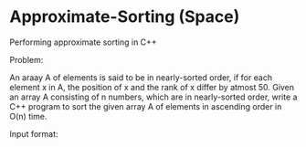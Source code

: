 # Approximate-Sorting (Space)
Performing approximate sorting in C++

Problem:

An araay A of elements is said to be in nearly-sorted order, if for each element x in A, the position of x and the rank of x 
differ by atmost 50. Given an array A consisting of n numbers, which are in nearly-sorted order, write a C++ program to sort the given array A of elements in ascending order in O(n) time.

Input format:
